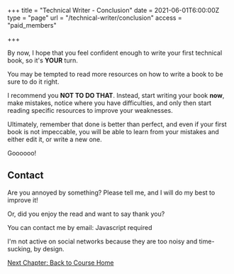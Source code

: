 +++
title = "Technical Writer - Conclusion"
date = 2021-06-01T6:00:00Z
type = "page"
url = "/technical-writer/conclusion"
access = "paid_members"

+++


By now, I hope that you feel confident enough to write your first technical book, so it's **YOUR** turn.

You may be tempted to read more resources on how to write a book to be sure to do it right.

I recommend you **NOT TO DO THAT**. Instead, start writing your book **now**, make mistakes, notice where you have difficulties, and only then start reading specific resources to improve your weaknesses.

Ultimately, remember that done is better than perfect, and even if your first book is not impeccable, you will be able to learn from your mistakes and either edit it, or write a new one.


Goooooo!


## Contact

Are you annoyed by something? Please tell me, and I will do my best to improve it!

Or, did you enjoy the read and want to say thank you?

You can contact me by email:  <span class="obfuscated-email">Javascript required</span>

I'm not active on social networks because they are too noisy and time-sucking, by design.


[Next Chapter: Back to Course Home](/technical-writer)
